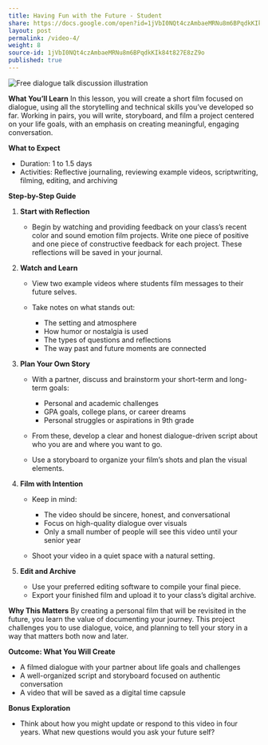 ```yaml
---
title: Having Fun with the Future - Student
share: https://docs.google.com/open?id=1jVbI0NQt4czAmbaeMRNu8m6BPqdkKIk84t827E8zZ9o
layout: post
permalink: /video-4/
weight: 8
source-id: 1jVbI0NQt4czAmbaeMRNu8m6BPqdkKIk84t827E8zZ9o
published: true
---
```

<!--StartFragment-->

<!--StartFragment-->

![Free dialogue talk discussion illustration](https://cdn.pixabay.com/photo/2024/09/11/10/37/dialogue-9039504_1280.jpg)

<!--EndFragment-->

**What You’ll Learn** In this lesson, you will create a short film focused on dialogue, using all the storytelling and technical skills you’ve developed so far. Working in pairs, you will write, storyboard, and film a project centered on your life goals, with an emphasis on creating meaningful, engaging conversation.

**What to Expect**

* Duration: 1 to 1.5 days
* Activities: Reflective journaling, reviewing example videos, scriptwriting, filming, editing, and archiving

**Step-by-Step Guide**

1. **Start with Reflection**

   * Begin by watching and providing feedback on your class’s recent color and sound emotion film projects. Write one piece of positive and one piece of constructive feedback for each project. These reflections will be saved in your journal.
2. **Watch and Learn**

   * View two example videos where students film messages to their future selves.
   * Take notes on what stands out:

     * The setting and atmosphere
     * How humor or nostalgia is used
     * The types of questions and reflections
     * The way past and future moments are connected
3. **Plan Your Own Story**

   * With a partner, discuss and brainstorm your short-term and long-term goals:

     * Personal and academic challenges
     * GPA goals, college plans, or career dreams
     * Personal struggles or aspirations in 9th grade
   * From these, develop a clear and honest dialogue-driven script about who you are and where you want to go.
   * Use a storyboard to organize your film’s shots and plan the visual elements.
4. **Film with Intention**

   * Keep in mind:

     * The video should be sincere, honest, and conversational
     * Focus on high-quality dialogue over visuals
     * Only a small number of people will see this video until your senior year
   * Shoot your video in a quiet space with a natural setting.
5. **Edit and Archive**

   * Use your preferred editing software to compile your final piece.
   * Export your finished film and upload it to your class’s digital archive.

**Why This Matters** By creating a personal film that will be revisited in the future, you learn the value of documenting your journey. This project challenges you to use dialogue, voice, and planning to tell your story in a way that matters both now and later.

**Outcome: What You Will Create**

* A filmed dialogue with your partner about life goals and challenges
* A well-organized script and storyboard focused on authentic conversation
* A video that will be saved as a digital time capsule

**Bonus Exploration**

* Think about how you might update or respond to this video in four years. What new questions would you ask your future self?

<!--EndFragment-->